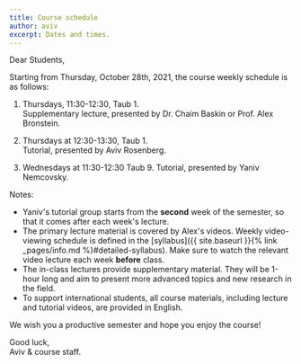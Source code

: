 ```yaml
---
title: Course schedule
author: aviv
excerpt: Dates and times.
---
```


Dear Students,

Starting from Thursday, October 28th, 2021, the course weekly schedule is as follows:

1. Thursdays, 11:30-12:30, Taub 1.  
   Supplementary lecture, presented by Dr. Chaim Baskin or Prof. Alex Bronstein.

1. Thursdays at 12:30-13:30, Taub 1.  
   Tutorial, presented by Aviv Rosenberg.

1. Wednesdays at 11:30-12:30 Taub 9.
   Tutorial, presented by Yaniv Nemcovsky.

Notes:
- Yaniv's tutorial group starts from the **second** week of the semester, so
  that it comes after each week's lecture.
- The primary lecture material is covered by Alex's videos. Weekly
  video-viewing schedule is defined in the [syllabus]({{ site.baseurl }}{% link
  _pages/info.md %}#detailed-syllabus). Make sure to watch the relevant video
  lecture each week **before** class.
- The in-class lectures provide supplementary material. They will be 1-hour
  long and aim to present more advanced topics and new research in the field.
- To support international students, all course materials, including lecture
  and tutorial videos, are provided in English.

We wish you a productive semester and hope you enjoy the course!


Good luck,  
Aviv & course staff.

